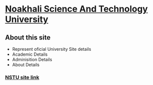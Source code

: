 # [Noakhali Science And Technology University](https://nstu.netlify.app/)

## About this site
* Represent oficial University Site details
* Academic Details
* Adminisition Details
* About Details

### [NSTU site link](https://nstu.netlify.app/)
